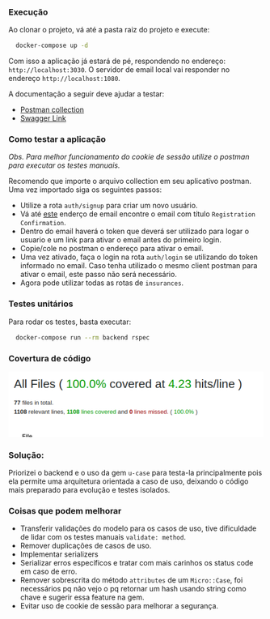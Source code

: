 ### Execução

Ao clonar o projeto, vá até a pasta raiz do projeto e execute:

```bash
  docker-compose up -d
```

Com isso a aplicação já estará de pé, respondendo no endereço: `http://localhost:3030`. O servidor de email local vai responder no endereço `http://localhost:1080`.

A documentação a seguir deve ajudar a testar:

- [Postman collection](backend/public/doc/postman_collection.json)
- [Swagger Link](http://localhost:8080)

### Como testar a aplicação

*Obs. Para melhor funcionamento do cookie de sessão utilize o postman para executar os testes manuais.*

Recomendo que importe o arquivo collection em seu aplicativo postman. Uma vez importado siga os seguintes passos:

- Utilize a rota `auth/signup` para criar um novo usuário.
- Vá até [este](http://localhost:1080) enderço de email encontre o email com título `Registration Confirmation`.
- Dentro do email haverá o token que deverá ser utilizado para logar o usuario e um link para ativar o email antes do primeiro login.
- Copie/cole no postman o endereço para ativar o email.
- Uma vez ativado, faça o login na rota `auth/login` se utilizando do token informado no email. Caso tenha utilizado o mesmo client postman para ativar o email, este passo não será necessário.
- Agora pode utilizar todas as rotas de `insurances`.

### Testes unitários

Para rodar os testes, basta executar:

```bash
  docker-compose run --rm backend rspec
```

### Covertura de código

![code-coverage](backend/public/coverage.png "Code Coverage")

### Solução:

Priorizei o backend e o uso da gem `u-case` para testa-la principalmente pois ela permite uma arquitetura orientada a caso de uso, deixando o código mais preparado para evolução e testes isolados.

### Coisas que podem melhorar

- Transferir validações do modelo para os casos de uso, tive dificuldade de lidar com os testes manuais `validate: method`.
- Remover duplicações de casos de uso.
- Implementar serializers
- Serializar erros específicos e tratar com mais carinhos os status code em caso de erro.
- Remover sobrescrita do método `attributes` de um `Micro::Case`, foi necessários pq não vejo o pq retornar um hash usando string como chave e sugerir essa feature na gem.
- Evitar uso de cookie de sessão para melhorar a segurança.
